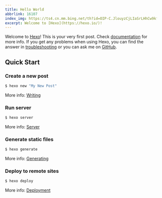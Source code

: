 ```yaml
---
title: Hello World
abbrlink: 16107
index_img: https://ts4.cn.mm.bing.net/th?id=OIP-C.JlouyzCjLIaSrLHhCw9kfQHaE7&w=306&h=204&c=8&rs=1&qlt=90&o=6&dpr=1.3&pid=3.1&rm=2
excerpt: Welcome to [Hexo](https://hexo.io/)!
---
```

Welcome to [Hexo](https://hexo.io/)! This is your very first post. Check [documentation](https://hexo.io/docs/) for more info. If you get any problems when using Hexo, you can find the answer in [troubleshooting](https://hexo.io/docs/troubleshooting.html) or you can ask me on [GitHub](https://github.com/hexojs/hexo/issues).

## Quick Start

### Create a new post

``` bash
$ hexo new "My New Post"
```

More info: [Writing](https://hexo.io/docs/writing.html)

### Run server

``` bash
$ hexo server
```

More info: [Server](https://hexo.io/docs/server.html)

### Generate static files

``` bash
$ hexo generate
```

More info: [Generating](https://hexo.io/docs/generating.html)

### Deploy to remote sites

``` bash
$ hexo deploy
```

More info: [Deployment](https://hexo.io/docs/one-command-deployment.html)
